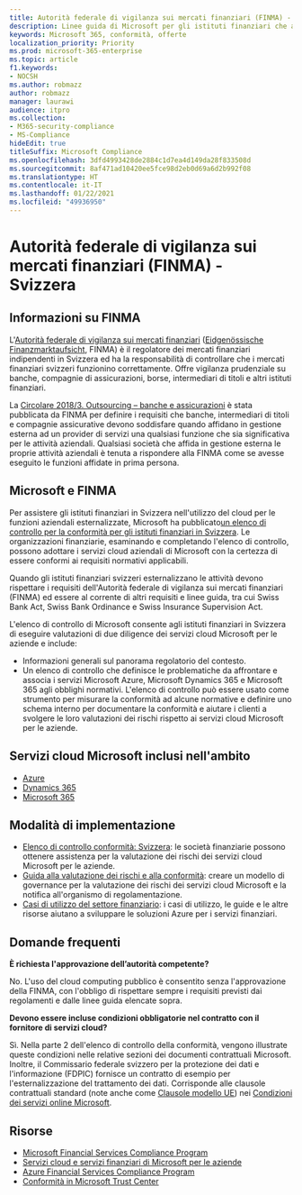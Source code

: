 ```yaml
---
title: Autorità federale di vigilanza sui mercati finanziari (FINMA) - Svizzera
description: Linee guida di Microsoft per gli istituti finanziari che adottano il cloud in Svizzera.
keywords: Microsoft 365, conformità, offerte
localization_priority: Priority
ms.prod: microsoft-365-enterprise
ms.topic: article
f1.keywords:
- NOCSH
ms.author: robmazz
author: robmazz
manager: laurawi
audience: itpro
ms.collection:
- M365-security-compliance
- MS-Compliance
hideEdit: true
titleSuffix: Microsoft Compliance
ms.openlocfilehash: 3dfd4993428de2884c1d7ea4d149da28f833508d
ms.sourcegitcommit: 8af471ad10420ee5fce98d2eb0d69a6d2b992f08
ms.translationtype: HT
ms.contentlocale: it-IT
ms.lasthandoff: 01/22/2021
ms.locfileid: "49936950"
---
```

# <a name="financial-market-supervisory-authority-finma-switzerland"></a>Autorità federale di vigilanza sui mercati finanziari (FINMA) - Svizzera

## <a name="about-finma"></a>Informazioni su FINMA

L'[Autorità federale di vigilanza sui mercati finanziari](https://www.finma.ch/en) ([Eidgenössische Finanzmarktaufsicht](https://www.finma.ch/de/), FINMA) è il regolatore dei mercati finanziari indipendenti in Svizzera ed ha la responsabilità di controllare che i mercati finanziari svizzeri funzionino correttamente. Offre vigilanza prudenziale su banche, compagnie di assicurazioni, borse, intermediari di titoli e altri istituti finanziari.

La [Circolare 2018/3. Outsourcing – banche e assicurazioni](https://www.finma.ch/en/~/media/finma/dokumente/rundschreiben-archiv/2018/rs-18-03/finma-rs-2018-03---20170921.pdf?la=en) è stata pubblicata da FINMA per definire i requisiti che banche, intermediari di titoli e compagnie assicurative devono soddisfare quando affidano in gestione esterna ad un provider di servizi una qualsiasi funzione che sia significativa per le attività aziendali. Qualsiasi società che affida in gestione esterna le proprie attività aziendali è tenuta a rispondere alla FINMA come se avesse eseguito le funzioni affidate in prima persona.

## <a name="microsoft-and-finma"></a>Microsoft e FINMA

Per assistere gli istituti finanziari in Svizzera nell'utilizzo del cloud per le funzioni aziendali esternalizzate, Microsoft ha pubblicato[un elenco di controllo per la conformità per gli istituti finanziari in Svizzera](https://aka.ms/FinServ-Guide-Switzerland). Le organizzazioni finanziarie, esaminando e completando l'elenco di controllo, possono adottare i servizi cloud aziendali di Microsoft con la certezza di essere conformi ai requisiti normativi applicabili.

Quando gli istituti finanziari svizzeri esternalizzano le attività devono rispettare i requisiti dell'Autorità federale di vigilanza sui mercati finanziari (FINMA) ed essere al corrente di altri requisiti e linee guida, tra cui Swiss Bank Act, Swiss Bank Ordinance e Swiss Insurance Supervision Act.

L'elenco di controllo di Microsoft consente agli istituti finanziari in Svizzera di eseguire valutazioni di due diligence dei servizi cloud Microsoft per le aziende e include:

- Informazioni generali sul panorama regolatorio del contesto.
- Un elenco di controllo che definisce le problematiche da affrontare e associa i servizi Microsoft Azure, Microsoft Dynamics 365 e Microsoft 365 agli obblighi normativi. L'elenco di controllo può essere usato come strumento per misurare la conformità ad alcune normative e definire uno schema interno per documentare la conformità e aiutare i clienti a svolgere le loro valutazioni dei rischi rispetto ai servizi cloud Microsoft per le aziende.

## <a name="microsoft-in-scope-cloud-services"></a>Servizi cloud Microsoft inclusi nell'ambito

- [Azure](https://aka.ms/AzureCompliance)
- [Dynamics 365](https://aka.ms/d365-compliance-list)
- [Microsoft 365](https://aka.ms/o365-compliance-framework)

## <a name="how-to-implement"></a>Modalità di implementazione

- [Elenco di controllo conformità: Svizzera](https://aka.ms/FinServ-Guide-Switzerland): le società finanziarie possono ottenere assistenza per la valutazione dei rischi dei servizi cloud Microsoft per le aziende.
- [Guida alla valutazione dei rischi e alla conformità](https://aka.ms/RiskGovernanceGuide): creare un modello di governance per la valutazione dei rischi dei servizi cloud Microsoft e la notifica all'organismo di regolamentazione.
- [Casi di utilizzo del settore finanziario](https://docs.microsoft.com/azure/industry/financial/): i casi di utilizzo, le guide e le altre risorse aiutano a sviluppare le soluzioni Azure per i servizi finanziari.

## <a name="frequently-asked-questions"></a>Domande frequenti

**È richiesta l'approvazione dell’autorità competente?**

No. L'uso del cloud computing pubblico è consentito senza l'approvazione della FINMA, con l'obbligo di rispettare sempre i requisiti previsti dai regolamenti e dalle linee guida elencate sopra.

**Devono essere incluse condizioni obbligatorie nel contratto con il fornitore di servizi cloud?**

Sì. Nella parte 2 dell'elenco di controllo della conformità, vengono illustrate queste condizioni nelle relative sezioni dei documenti contrattuali Microsoft. Inoltre, il Commissario federale svizzero per la protezione dei dati e l'informazione (FDPIC) fornisce un contratto di esempio per l'esternalizzazione del trattamento dei dati. Corrisponde alle clausole contrattuali standard (note anche come [Clausole modello UE](offering-EU-Model-Clauses.md)) nei [Condizioni dei servizi online Microsoft](https://aka.ms/Online-Services-Terms).

## <a name="resources"></a>Risorse

- [Microsoft Financial Services Compliance Program](https://aka.ms/FSCP-Print)
- [Servizi cloud e servizi finanziari di Microsoft per le aziende](https://servicetrust.microsoft.com/viewpage/financialservicesoverview)
- [Azure Financial Services Compliance Program](https://azure.microsoft.com/resources/videos/azurecon-2015-financial-services-compliance-in-azure/)
- [Conformità in Microsoft Trust Center](https://www.microsoft.com/trust-center/compliance/compliance-overview)
